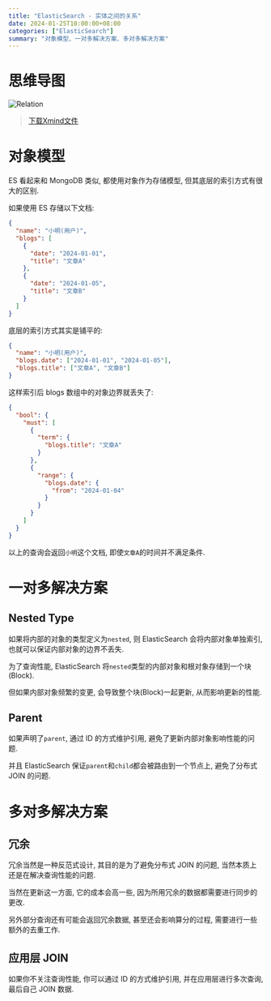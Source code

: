 ```yaml
---
title: "ElasticSearch - 实体之间的关系"
date: 2024-01-25T10:00:00+08:00
categories: ["ElasticSearch"]
summary: "对象模型、一对多解决方案、多对多解决方案"
---
```


# 思维导图

![Relation](https://dl.axlis.cn/blog/es/relation.png)

> [下载Xmind文件](https://dl.axlis.cn/blog/es/relation.xmind)

# 对象模型

ES 看起来和 MongoDB 类似, 都使用对象作为存储模型, 但其底层的索引方式有很大的区别.

如果使用 ES 存储以下文档:

```json
{
  "name": "小明(用户)",
  "blogs": [
    {
      "date": "2024-01-01",
      "title": "文章A"
    },
    {
      "date": "2024-01-05",
      "title": "文章B"
    }
  ]
}
```

底层的索引方式其实是铺平的:

```json
{
  "name": "小明(用户)",
  "blogs.date": ["2024-01-01", "2024-01-05"],
  "blogs.title": ["文章A", "文章B"]
}
```

这样索引后 blogs 数组中的对象边界就丢失了:

```json
{
  "bool": {
    "must": [
      {
        "term": {
          "blogs.title": "文章A"
        }
      },
      {
        "range": {
          "blogs.date": {
            "from": "2024-01-04"
          }
        }
      }
    ]
  }
}
```

以上的查询会返回`小明`这个文档, 即使`文章A`的时间并不满足条件.

# 一对多解决方案

## Nested Type

如果将内部的对象的类型定义为`nested`, 则 ElasticSearch 会将内部对象单独索引, 也就可以保证内部对象的边界不丢失.

为了查询性能, ElasticSearch 将`nested`类型的内部对象和根对象存储到一个块(Block).

但如果内部对象频繁的变更, 会导致整个块(Block)一起更新, 从而影响更新的性能.

## Parent

如果声明了`parent`, 通过 ID 的方式维护引用, 避免了更新内部对象影响性能的问题.

并且 ElasticSearch 保证`parent`和`child`都会被路由到一个节点上, 避免了分布式 JOIN 的问题.

# 多对多解决方案

## 冗余

冗余当然是一种反范式设计, 其目的是为了避免分布式 JOIN 的问题, 当然本质上还是在解决查询性能的问题.

当然在更新这一方面, 它的成本会高一些, 因为所用冗余的数据都需要进行同步的更改.

另外部分查询还有可能会返回冗余数据, 甚至还会影响算分的过程, 需要进行一些额外的去重工作.

## 应用层 JOIN

如果你不关注查询性能, 你可以通过 ID 的方式维护引用, 并在应用层进行多次查询, 最后自己 JOIN 数据.
